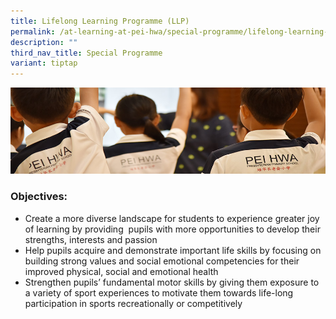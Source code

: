 ```yaml
---
title: Lifelong Learning Programme (LLP)
permalink: /at-learning-at-pei-hwa/special-programme/lifelong-learning-programme/
description: ""
third_nav_title: Special Programme
variant: tiptap
---
```

![](/images/Website%20Banners%20Subpage/948x260%20masterhead%20-%20Learning%20at%20Pei%20Hwa2.jpg)
### Objectives:

*   Create a more diverse landscape for students to experience greater joy of learning by providing  pupils with more opportunities to develop their strengths, interests and passion
*   Help pupils acquire and demonstrate important life skills by focusing on building strong values and social emotional competencies for their improved physical, social and emotional health
*   Strengthen pupils’ fundamental motor skills by giving them exposure to a variety of sport experiences to motivate them towards life-long participation in sports recreationally or competitively